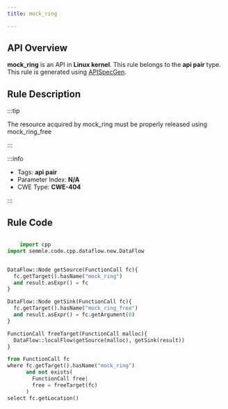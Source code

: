 ```yaml
---
title: mock_ring

---
```



## API Overview
**mock_ring** is an API in **Linux kernel**. This rule belongs to the **api pair** type. This rule is generated using [APISpecGen](../../tools/APISpecGen).
## Rule Description

:::tip

The resource acquired by mock_ring must be properly released using mock_ring_free

:::

:::info

- Tags: **api pair**
- Parameter Index: **N/A**
- CWE Type: **CWE-404**

:::

## Rule Code
```python

    import cpp
import semmle.code.cpp.dataflow.new.DataFlow


DataFlow::Node getSource(FunctionCall fc){
  fc.getTarget().hasName("mock_ring")
  and result.asExpr() = fc
}

DataFlow::Node getSink(FunctionCall fc){
  fc.getTarget().hasName("mock_ring_free")
  and result.asExpr() = fc.getArgument(0)
}

FunctionCall freeTarget(FunctionCall malloc){
  DataFlow::localFlow(getSource(malloc), getSink(result))
}

from FunctionCall fc
where fc.getTarget().hasName("mock_ring")
      and not exists(
        FunctionCall free| 
        free = freeTarget(fc)
      )
select fc.getLocation()

    
```